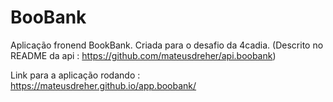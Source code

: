 # BooBank

Aplicação fronend BookBank. Criada para o desafio da 4cadia. 
(Descrito no README da api : https://github.com/mateusdreher/api.boobank) 

Link para a aplicação rodando : https://mateusdreher.github.io/app.boobank/
